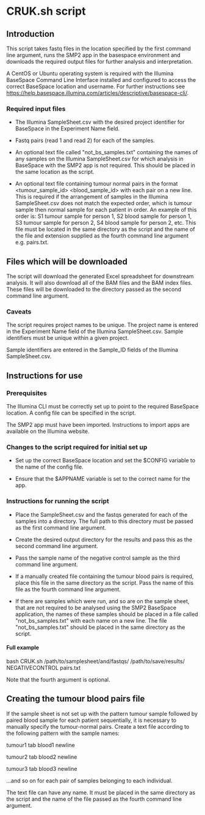 # CRUK.sh script
## Introduction
This script takes fastq files in the location specified by the first command line argument, runs the SMP2 app in the 
basespace environment and downloads the required output files for further analysis and interpretation.


A CentOS or Ubuntu operating system is required with the Illumina BaseSpace Command Line Interface installed and 
configured to access the correct BaseSpace location and username. For further instructions see 
https://help.basespace.illumina.com/articles/descriptive/basespace-cli/.


### Required input files
  * The Illumina SampleSheet.csv with the desired project identifier for BaseSpace in the Experiment Name field.

  * Fastq pairs (read 1 and read 2) for each of the samples.

  * An optional text file called "not_bs_samples.txt" containing the names of any samples on the Illumina SampleSheet.csv for which
analysis in BaseSpace with the SMP2 app is not required. This should be placed in the same location as the script.

  * An optional text file containing tumour normal pairs in the format <tumour_sample_id> <tab> <blood_sample_id> with each 
pair on a new line. This is required if the arrangement of samples in the Illumina SampleSheet.csv does not match the expected
order, which is tumour sample then normal sample for each patient in order. An example of this order is: S1 tumour sample for person 
1, S2 blood sample for person 1, S3 tumour sample for person 2, S4 blood sample for person 2, etc. This file must be located in the same 
directory as the script and the name of the file and extension supplied as the fourth command line argument e.g. pairs.txt.


## Files which will be downloaded
The script will download the generated Excel spreadsheet for downstream analysis. It will also download all of the BAM files and 
the BAM index files. These files will be downloaded to the directory passed as the second command line argument. 


### Caveats
The script requires project names to be unique. The project name is entered in the Experiment Name field of the Illumina SampleSheet.csv. 
Sample identifiers must be unique within a given project. 

Sample identifiers are entered in the Sample_ID fields of the Illumina 
SampleSheet.csv.


## Instructions for use
### Prerequisites
The Illumina CLI must be correctly set up to point to the required BaseSpace location. A config file can be specified in the script.

The SMP2 app must have been imported. Instructions to import apps are available on the Illumina website.

### Changes to the script required for initial set up
  * Set up the correct BaseSpace location and set the $CONFIG variable to the name of the config file.

  * Ensure that the $APPNAME variable is set to the correct name for the app.


### Instructions for running the script
  * Place the SampleSheet.csv and the fastqs generated for each of the samples into a directory. The full path to this directory must be passed
as the first command line argument.

  * Create the desired output directory for the results and pass this as the second command line argument.

  * Pass the sample name of the negative control sample as the third command line argument.

  * If a manually created file containing the tumour blood pairs is required, place this file in the same directory as the script. Pass the
name of this file as the fourth command line argument.

  * If there are samples which were run, and so are on the sample sheet, that are not required to be analysed using the SMP2 BaseSpace application, 
the names of these samples should be placed in a file called "not_bs_samples.txt" with each name on a new line. The file "not_bs_samples.txt"
should be placed in the same directory as the script.

#### Full example
bash CRUK.sh /path/to/samplesheet/and/fastqs/ /path/to/save/results/ NEGATIVECONTROL pairs.txt

Note that the fourth argument is optional.

## Creating the tumour blood pairs file
If the sample sheet is not set up with the pattern tumour sample followed by paired blood sample for each patient sequentially, it is necessary
to manually specify the tumour-normal pairs.
Create a text file according to the following pattern with the sample names:

tumour1 tab blood1 newline


tumour2 tab blood2 newline


tumour3 tab blood3 newline


...and so on for each pair of samples belonging to each individual.

The text file can have any name. It must be placed in the same directory as the script and the name of the file passed as the fourth command
line argument.
